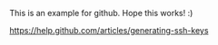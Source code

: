 This is an example for github. 
Hope this works! :) 

https://help.github.com/articles/generating-ssh-keys
